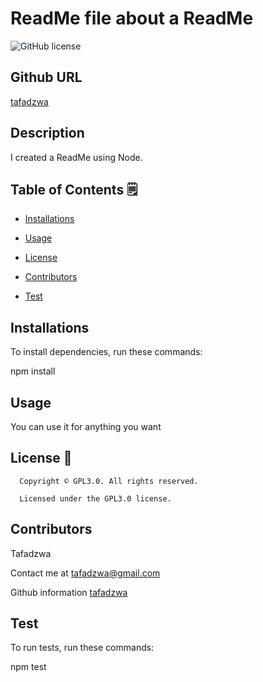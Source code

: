 # ReadMe file about a ReadMe

![GitHub license](https://img.shields.io/badge/license-GPL3.0-yellowgreen.svg)

## Github URL

[tafadzwa](https://github.com/tafadzwa/)

## Description

I created a ReadMe using Node.

## Table of Contents 🗒

* [Installations](#dependencies)

* [Usage](#usage)

* [License](#license)

* [Contributors](#contributors)

* [Test](#test)

## Installations

To install dependencies, run these commands:

npm install

## Usage

You can use it for anything you want

## License 📛

      Copyright © GPL3.0. All rights reserved. 
      
      Licensed under the GPL3.0 license.

## Contributors

Tafadzwa

Contact me at tafadzwa@gmail.com

Github information  [tafadzwa](https://github.com/tafadzwa/)

## Test

To run tests, run these commands:

npm test
